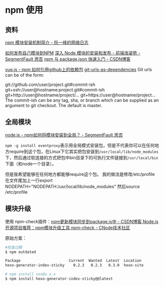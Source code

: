 # npm 使用

## 资料
[npm 模块安装机制简介 - 阮一峰的网络日志](http://www.ruanyifeng.com/blog/2016/01/npm-install.html)

[如何发布自己模块到NPM](https://www.jianshu.com/p/f5d4c891830f)
[深入 Node 模块的安装和发布 - 前端涨姿势 - SegmentFault 思否](https://segmentfault.com/a/1190000004221514)
[npm 与 package.json 快速入门 - CSDN博客](https://blog.csdn.net/u011240877/article/details/76582670)


[vue.js - npm 如何引用github上的依赖包](https://segmentfault.com/q/1010000010884415)
[git-urls-as-dependencies](https://docs.npmjs.com/files/package.json#git-urls-as-dependencies)
Git urls can be of the form:

git://github.com/user/project.git#commit-ish
git+ssh://user@hostname:project.git#commit-ish
git+http://user@hostname/project/...
git+https://user@hostname/project...
The commit-ish can be any tag, sha, or branch which can be supplied as an argument to git checkout. The default is master.



## 全局模块
[node.js - npm如何将模块安装到全局？ - SegmentFault 思否](https://segmentfault.com/q/1010000000396247)

`npm -g install eventproxy`表示用全局模式安装包，但是不代表你可以在任何地方require到这个包，在Linux下它其实把包安装到`/usr/local/lib/node_modules`下，然后通过软连接的方式把包中bin目录下的可执行文件链接到`/usr/local/bin`下面（和node一个目录）。

但是我希望能够在任何地方都能够require这个包。
我的做法是修改/etc/profile
在文件尾加上一行export NODEPATH="NODEPATH:/usr/local/lib/node_modules"
然后source /etc/profile

## 模块升级

使用 npm-check插件：[npm更新模块同步到package.js中 - CSDN博客](https://blog.csdn.net/wkl305268748/article/details/76641323),[Node.js开源项目推荐：npm模块升级工具 npm-check - CNode技术社区](http://cnodejs.org/topic/5705cd70c5f5b4a959e9192a)

原始方案：

```bash
#检查过期
$ npm outdated

Package                      Current  Wanted  Latest  Location
hexo-generator-index-sticky    0.2.3   0.2.3   0.3.0  hexo-site

# npm install xxx@x.x.x
$ npm install hexo-generator-index-sticky@@latest
```